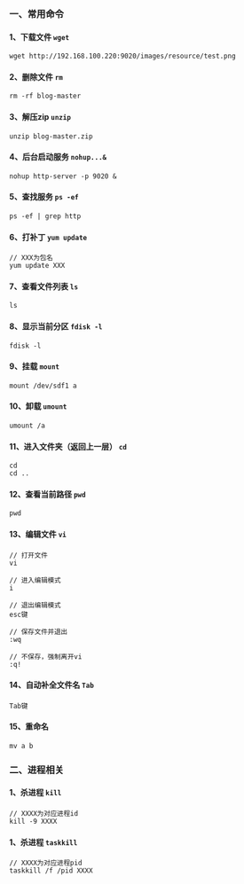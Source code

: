 ### 一、常用命令

#### 1、下载文件 `wget`

```
wget http://192.168.100.220:9020/images/resource/test.png
```

#### 2、删除文件 `rm`

```
rm -rf blog-master
```

#### 3、解压zip `unzip`

```
unzip blog-master.zip
```

#### 4、后台启动服务 `nohup...&`

```
nohup http-server -p 9020 &
```

#### 5、查找服务 `ps -ef`

```
ps -ef | grep http
```

#### 6、打补丁 `yum update`

```
// XXX为包名
yum update XXX
```

#### 7、查看文件列表 `ls`

```
ls
```

#### 8、显示当前分区 `fdisk -l`

```
fdisk -l
```

#### 9、挂载 `mount`

```
mount /dev/sdf1 a
```

#### 10、卸载 `umount`

```
umount /a
```

#### 11、进入文件夹（返回上一层） `cd`

```
cd
cd ..
```

#### 12、查看当前路径 `pwd`

```
pwd
```

#### 13、编辑文件 `vi`


```
// 打开文件
vi

// 进入编辑模式
i

// 退出编辑模式
esc键

// 保存文件并退出
:wq

// 不保存，强制离开vi
:q!
```

#### 14、自动补全文件名 `Tab`

```
Tab键
```

#### 15、重命名

```
mv a b
```

### 二、进程相关

#### 1、杀进程 `kill`

```
// XXXX为对应进程id
kill -9 XXXX
```

#### 1、杀进程 `taskkill`

```
// XXXX为对应进程pid
taskkill /f /pid XXXX
```
